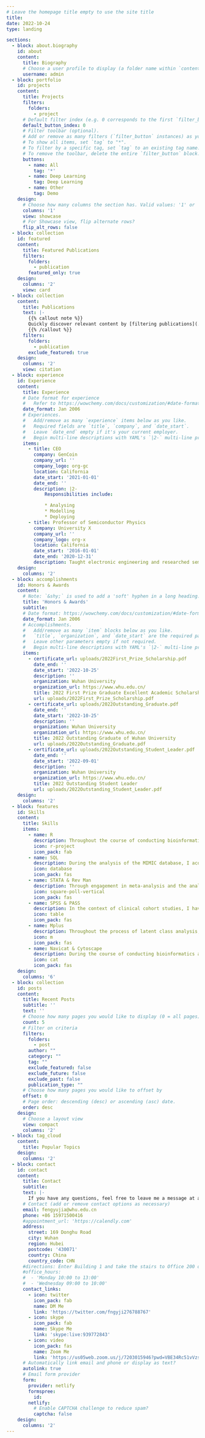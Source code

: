 ```yaml
---
# Leave the homepage title empty to use the site title
title:
date: 2022-10-24
type: landing

sections:
  - block: about.biography
    id: about
    content:
      title: Biography
      # Choose a user profile to display (a folder name within `content/authors/`)
      username: admin
  - block: portfolio
    id: projects
    content:
      title: Projects
      filters:
        folders:
          - project
      # Default filter index (e.g. 0 corresponds to the first `filter_button` instance below).
      default_button_index: 0
      # Filter toolbar (optional).
      # Add or remove as many filters (`filter_button` instances) as you like.
      # To show all items, set `tag` to "*".
      # To filter by a specific tag, set `tag` to an existing tag name.
      # To remove the toolbar, delete the entire `filter_button` block.
      buttons:
        - name: All
          tag: '*'
        - name: Deep Learning
          tag: Deep Learning
        - name: Other
          tag: Demo
    design:
      # Choose how many columns the section has. Valid values: '1' or '2'.
      columns: '1'
      view: showcase
      # For Showcase view, flip alternate rows?
      flip_alt_rows: false
  - block: collection
    id: featured
    content:
      title: Featured Publications
      filters:
        folders:
          - publication
        featured_only: true
    design:
      columns: '2'
      view: card
  - block: collection
    content:
      title: Publications
      text: |-
        {{% callout note %}}
        Quickly discover relevant content by [filtering publications](./publication/).
        {{% /callout %}}
      filters:
        folders:
          - publication
        exclude_featured: true
    design:
      columns: '2'
      view: citation
  - block: experience
    id: Experience
    content:
      title: Experience
      # Date format for experience
      #   Refer to https://wowchemy.com/docs/customization/#date-format
      date_format: Jan 2006
      # Experiences.
      #   Add/remove as many `experience` items below as you like.
      #   Required fields are `title`, `company`, and `date_start`.
      #   Leave `date_end` empty if it's your current employer.
      #   Begin multi-line descriptions with YAML's `|2-` multi-line prefix.
      items:
        - title: CEO
          company: GenCoin
          company_url: ''
          company_logo: org-gc
          location: California
          date_start: '2021-01-01'
          date_end: ''
          description: |2-
              Responsibilities include:

              * Analysing
              * Modelling
              * Deploying
        - title: Professor of Semiconductor Physics
          company: University X
          company_url: ''
          company_logo: org-x
          location: California
          date_start: '2016-01-01'
          date_end: '2020-12-31'
          description: Taught electronic engineering and researched semiconductor physics.
    design:
      columns: '2'
  - block: accomplishments
    id: Honors & Awards
    content:
      # Note: `&shy;` is used to add a 'soft' hyphen in a long heading.
      title: 'Honors & Awards'
      subtitle:
      # Date format: https://wowchemy.com/docs/customization/#date-format
      date_format: Jan 2006
      # Accomplishments.
      #   Add/remove as many `item` blocks below as you like.
      #   `title`, `organization`, and `date_start` are the required parameters.
      #   Leave other parameters empty if not required.
      #   Begin multi-line descriptions with YAML's `|2-` multi-line prefix.
      items:
        - certificate_url: uploads/2022First_Prize_Scholarship.pdf
          date_end: ''
          date_start: '2022-10-25'
          description: ''
          organization: Wuhan University
          organization_url: https://www.whu.edu.cn/
          title: 2022 First Prize Graduate Excellent Academic Scholarship of Wuhan University
          url: uploads/2022First_Prize_Scholarship.pdf
        - certificate_url: uploads/2022Outstanding_Graduate.pdf
          date_end: ''
          date_start: '2022-10-25'
          description: ''
          organization: Wuhan University
          organization_url: https://www.whu.edu.cn/
          title: 2022 Outstanding Graduate of Wuhan University
          url: uploads/2022Outstanding_Graduate.pdf
        - certificate_url: uploads/2022Outstanding_Student_Leader.pdf
          date_end: ''
          date_start: '2022-09-01'
          description: ''
          organization: Wuhan University
          organization_url: https://www.whu.edu.cn/
          title: 2022 Outstanding Student Leader
          url: uploads/2022Outstanding_Student_Leader.pdf
    design:
      columns: '2'
  - block: features
    id: Skills
    content:
      title: Skills
      items:
        - name: R
          description: Throughout the course of conducting bioinformatics analyses and meta-analyses, I attained a comprehensive understanding of the R programming language
          icon: r-project
          icon_pack: fab
        - name: SQL
          description: During the analysis of the MIMIC database, I acquired proficiency in using the SQL language
          icon: database
          icon_pack: fas
        - name: STATA & Rev Man
          description: Through engagement in meta-analysis and the analysis of MIMIC database, I have gained proficiency in utilizing the STATA software
          icon: square-poll-vertical
          icon_pack: fas
        - name: SPSS & PASS
          description: In the context of clinical cohort studies, I have acquired proficiency in utilizing the SPSS software
          icon: table
          icon_pack: fas
        - name: Mplus
          description: Throughout the process of latent class analysis, I gained proficiency in utilizing the Mplus software
          icon: m
          icon_pack: fas
        - name: Navicat & Cytoscape
          description: During the course of conducting bioinformatics analysis, I learned to use the Navicat and Cytoscape software
          icon: cat
          icon_pack: fas
    design:
      columns: '6'
  - block: collection
    id: posts
    content:
      title: Recent Posts
      subtitle: ''
      text: ''
      # Choose how many pages you would like to display (0 = all pages)
      count: 5
      # Filter on criteria
      filters:
        folders:
          - post
        author: ""
        category: ""
        tag: ""
        exclude_featured: false
        exclude_future: false
        exclude_past: false
        publication_type: ""
      # Choose how many pages you would like to offset by
      offset: 0
      # Page order: descending (desc) or ascending (asc) date.
      order: desc
    design:
      # Choose a layout view
      view: compact
      columns: '2'
  - block: tag_cloud
    content:
      title: Popular Topics
    design:
      columns: '2'
  - block: contact
    id: contact
    content:
      title: Contact
      subtitle:
      text: |-
        If you have any questions, feel free to leave me a message at any time
      # Contact (add or remove contact options as necessary)
      email: fengyujia@whu.edu.cn
      phone: +86 15971500416
      #appointment_url: 'https://calendly.com'
      address:
        street: 169 Donghu Road
        city: Wuhan
        region: Hubei
        postcode: '430071'
        country: China
        country_code: CHN
      #directions: Enter Building 1 and take the stairs to Office 200 on Floor 2
      #office_hours:
      #  - 'Monday 10:00 to 13:00'
      #  - 'Wednesday 09:00 to 10:00'
      contact_links:
        - icon: twitter
          icon_pack: fab
          name: DM Me
          link: 'https://twitter.com/fngyji276788767'
        - icon: skype
          icon_pack: fab
          name: Skype Me
          link: 'skype:live:939772843'
        - icon: video
          icon_pack: fas
          name: Zoom Me
          link: 'https://us05web.zoom.us/j/7203015946?pwd=VBE34Rc51vVzs8K25BnbbTJ6bvLCQp.1'
      # Automatically link email and phone or display as text?
      autolink: true
      # Email form provider
      form:
        provider: netlify
        formspree:
          id:
        netlify:
          # Enable CAPTCHA challenge to reduce spam?
          captcha: false
    design:
      columns: '2'
---
```

